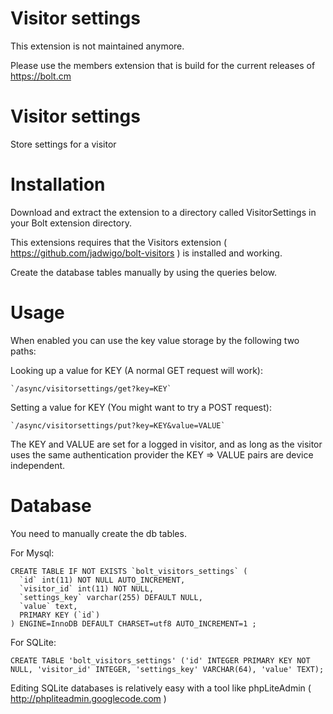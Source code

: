 Visitor settings
=======================

This extension is not maintained anymore.

Please use the members extension that is build for the current releases of https://bolt.cm

Visitor settings
=======================

Store settings for a visitor

Installation
=======================
Download and extract the extension to a directory called VisitorSettings in your Bolt extension directory.

This extensions requires that the Visitors extension ( https://github.com/jadwigo/bolt-visitors ) is installed and working.

Create the database tables manually by using the queries below.

Usage
=======================

When enabled you can use the key value storage by the following two paths:

Looking up a value for KEY (A normal GET request will work):

    `/async/visitorsettings/get?key=KEY`

Setting a value for KEY (You might want to try a POST request):

    `/async/visitorsettings/put?key=KEY&value=VALUE`

The KEY and VALUE are set for a logged in visitor, and as long as the visitor uses the same authentication provider the KEY => VALUE pairs are device independent.

Database
=======================

You need to manually create the db tables.

For Mysql:

    CREATE TABLE IF NOT EXISTS `bolt_visitors_settings` (
      `id` int(11) NOT NULL AUTO_INCREMENT,
      `visitor_id` int(11) NOT NULL,
      `settings_key` varchar(255) DEFAULT NULL,
      `value` text,
      PRIMARY KEY (`id`)
    ) ENGINE=InnoDB DEFAULT CHARSET=utf8 AUTO_INCREMENT=1 ;

For SQLite:

    CREATE TABLE 'bolt_visitors_settings' ('id' INTEGER PRIMARY KEY NOT NULL, 'visitor_id' INTEGER, 'settings_key' VARCHAR(64), 'value' TEXT);

Editing SQLite databases is relatively easy with a tool like phpLiteAdmin ( <a href="http://phpliteadmin.googlecode.com">http://phpliteadmin.googlecode.com</a> )
